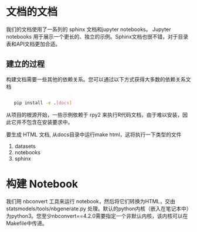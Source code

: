 # 文档的文档

我们的文档使用了一系列的 sphinx 文档和jupyter notebooks。 Jupyter notebooks 
用于展示一个更长的、独立的示例。Sphinx文档也很不错，对于目录表和API文档更加合适。

## 建立的过程

构建文档需要一些其他的依赖关系。您可以通过以下方式获得大多数的依赖关系文档

```bash

   pip install -e .[docs]

```

从项目的根源开始，一些示例依赖于 rpy2 来执行R代码文档，由于难以安装，因此它并不包含在安装要求中。

要生成 HTML 文档, 从docs目录中运行make html，这将执行一下类型的文件

1. datasets
2. notebooks
3. sphinx

# 构建 Notebook

我们用 nbconvert 工具来运行 notebook，然后将它们转换为HTML，交由statsmodels/tools/nbgenerate.py 处理。默认的python内核（嵌入在笔记本中）为python3。您至少nbconvert==4.2.0需要指定一个非默认内核，该内核可以在Makefile中传递。
